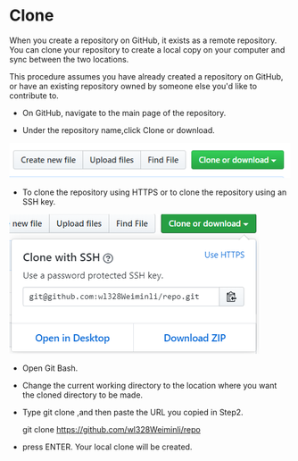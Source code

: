 # Clone

When you create a repository on GitHub, it exists as a remote repository. You can clone your repository to create a local copy on your computer and sync between the two locations.

This procedure assumes you have already created a repository on GitHub, or have an existing repository owned by someone else you'd like to contribute to.

* On GitHub, navigate to the main page of the repository.

* Under the repository name,click Clone or download.

![clone](/images/clone.PNG)

* To clone the repository using HTTPS or to clone the repository using an SSH key.

![clone2](/images/clone2.PNG)

* Open Git Bash.

* Change the current working directory to the location  where you want the cloned directory to be made.

* Type    git clone ,and then paste the URL you copied in Step2.

    git clone https://github.com/wl328Weiminli/repo

* press ENTER. Your local clone will be created.

